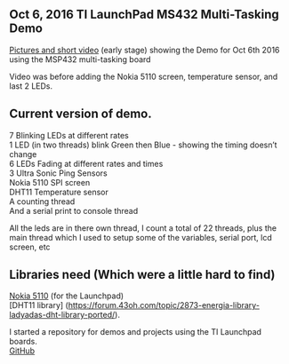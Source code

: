 
## Oct 6, 2016 TI LaunchPad MS432 Multi-Tasking Demo  

[Pictures and short video](https://goo.gl/photos/MWqLFTNm54uBTmXz8) (early stage) showing the Demo for Oct 6th 2016 using the MSP432 multi-tasking board  

Video was before adding the Nokia 5110 screen, temperature sensor, and last 2 LEDs.  

## Current version of demo.

7 Blinking LEDs at different rates  
1 LED (in two threads) blink Green then Blue - showing the timing doesn’t change  
6 LEDs Fading at different rates and times  
3 Ultra Sonic Ping Sensors  
Nokia 5110 SPI screen  
DHT11 Temperature sensor  
A counting thread  
And a serial print to console thread  

All the leds are in there own thread, I count a total of 22 threads, plus the main thread which I used to setup some of the variables, serial port, lcd screen, etc  

## Libraries need (Which were a little hard to find)
[Nokia 5110](http://forum.43oh.com/topic/1312-nokia-5110-display/) (for the Launchpad)  
[DHT11 library] (https://forum.43oh.com/topic/2873-energia-library-ladyadas-dht-library-ported/).  

I started a repository for demos and projects using the TI Launchpad boards.  
[GitHub](https://github.com/automation-technology-club/TILaunchPad-Projects)  

